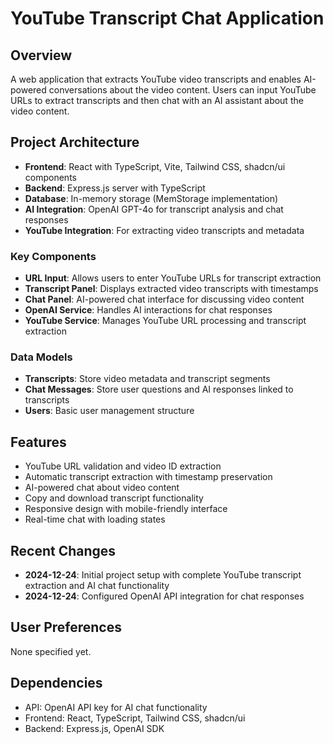 # YouTube Transcript Chat Application

## Overview

A web application that extracts YouTube video transcripts and enables AI-powered conversations about the video content. Users can input YouTube URLs to extract transcripts and then chat with an AI assistant about the video content.

## Project Architecture

- **Frontend**: React with TypeScript, Vite, Tailwind CSS, shadcn/ui components
- **Backend**: Express.js server with TypeScript
- **Database**: In-memory storage (MemStorage implementation)
- **AI Integration**: OpenAI GPT-4o for transcript analysis and chat responses
- **YouTube Integration**: For extracting video transcripts and metadata

### Key Components

- **URL Input**: Allows users to enter YouTube URLs for transcript extraction
- **Transcript Panel**: Displays extracted video transcripts with timestamps
- **Chat Panel**: AI-powered chat interface for discussing video content
- **OpenAI Service**: Handles AI interactions for chat responses
- **YouTube Service**: Manages YouTube URL processing and transcript extraction

### Data Models

- **Transcripts**: Store video metadata and transcript segments
- **Chat Messages**: Store user questions and AI responses linked to transcripts
- **Users**: Basic user management structure

## Features

- YouTube URL validation and video ID extraction
- Automatic transcript extraction with timestamp preservation
- AI-powered chat about video content
- Copy and download transcript functionality
- Responsive design with mobile-friendly interface
- Real-time chat with loading states

## Recent Changes

- **2024-12-24**: Initial project setup with complete YouTube transcript extraction and AI chat functionality
- **2024-12-24**: Configured OpenAI API integration for chat responses

## User Preferences

None specified yet.

## Dependencies

- API: OpenAI API key for AI chat functionality
- Frontend: React, TypeScript, Tailwind CSS, shadcn/ui
- Backend: Express.js, OpenAI SDK
